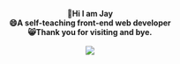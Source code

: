 
<p align="center">
  <b> 👋Hi I am Jay</b><br>
  <b> 😄A self-teaching front-end web developer </b><br>
  <b> 😸Thank you for visiting and bye.</b><br>
  <br>
  <img src="https://media.giphy.com/media/xUPGcyi4YxcZp8dWZq/giphy.gif">
</p>
<!--
**a331998513/a331998513** is a ✨ _special_ ✨ repository because its `README.md` (this file) appears on your GitHub profile.

Here are some ideas to get you started:

- 🔭 I’m currently working on ...
- 🌱 I’m currently learning ...
- 👯 I’m looking to collaborate on ...
- 🤔 I’m looking for help with ...
- 💬 Ask me about ...
- 📫 How to reach me: ...
- 😄 Pronouns: ...
- ⚡ Fun fact: ...
-->

